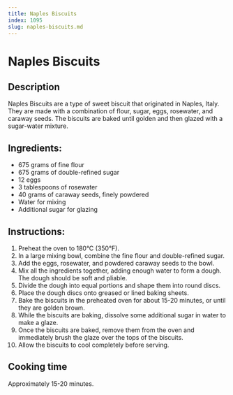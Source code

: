 ```yaml
---
title: Naples Biscuits
index: 1095
slug: naples-biscuits.md
---
```


# Naples Biscuits

## Description
Naples Biscuits are a type of sweet biscuit that originated in Naples, Italy. They are made with a combination of flour, sugar, eggs, rosewater, and caraway seeds. The biscuits are baked until golden and then glazed with a sugar-water mixture.

## Ingredients:
- 675 grams of fine flour
- 675 grams of double-refined sugar
- 12 eggs
- 3 tablespoons of rosewater
- 40 grams of caraway seeds, finely powdered
- Water for mixing
- Additional sugar for glazing

## Instructions:
1. Preheat the oven to 180°C (350°F).
2. In a large mixing bowl, combine the fine flour and double-refined sugar.
3. Add the eggs, rosewater, and powdered caraway seeds to the bowl.
4. Mix all the ingredients together, adding enough water to form a dough. The dough should be soft and pliable.
5. Divide the dough into equal portions and shape them into round discs.
6. Place the dough discs onto greased or lined baking sheets.
7. Bake the biscuits in the preheated oven for about 15-20 minutes, or until they are golden brown.
8. While the biscuits are baking, dissolve some additional sugar in water to make a glaze.
9. Once the biscuits are baked, remove them from the oven and immediately brush the glaze over the tops of the biscuits.
10. Allow the biscuits to cool completely before serving.

## Cooking time
Approximately 15-20 minutes.